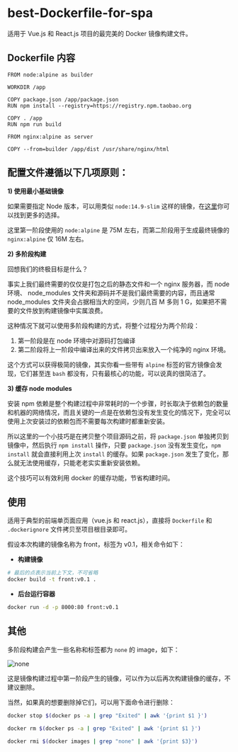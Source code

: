 # best-Dockerfile-for-spa

适用于 Vue.js 和 React.js 项目的最完美的 Docker 镜像构建文件。


## Dockerfile 内容

```docker
FROM node:alpine as builder

WORKDIR /app

COPY package.json /app/package.json
RUN npm install --registry=https://registry.npm.taobao.org

COPY . /app
RUN npm run build

FROM nginx:alpine as server

COPY --from=builder /app/dist /usr/share/nginx/html
```


## 配置文件遵循以下几项原则：

**1) 使用最小基础镜像**

如果需要指定 Node 版本，可以用类似 `node:14.9-slim` 这样的镜像，在[这里](https://hub.docker.com/_/node)你可以找到更多的选择。

这里第一阶段使用的 `node:alpine` 是 75M 左右，而第二阶段用于生成最终镜像的 `nginx:alpine` 仅 16M 左右。

**2) 多阶段构建**

回想我们的终极目标是什么？

事实上我们最终需要的仅仅是打包之后的静态文件和一个 nginx 服务器，而 node 环境、 node_modules 文件夹和源码并不是我们最终需要的内容，而且通常 node_modules 文件夹会占据相当大的空间，少则几百 M 多则 1 G，如果把不需要的文件放到构建镜像中实属浪费。

这种情况下就可以使用多阶段构建的方式，将整个过程分为两个阶段：
  1. 第一阶段是在 node 环境中对源码打包编译
  2. 第二阶段将上一阶段中编译出来的文件拷贝出来放入一个纯净的 nginx 环境。

这个方式可以获得极简的镜像，其实你看一些带有 `alpine` 标签的官方镜像会发现，它们甚至连 `bash` 都没有，只有最核心的功能，可以说真的很简洁了。

**3) 缓存 node modules**

安装 npm 依赖是整个构建过程中非常耗时的一个步骤，时长取决于依赖包的数量和机器的网络情况，而且关键的一点是在依赖包没有发生变化的情况下，完全可以使用上次安装过的依赖包而不需要每次构建时都重新安装。

所以这里的一个小技巧是在拷贝整个项目源码之前，将 `package.json` 单独拷贝到镜像中，然后执行 `npm install` 操作，只要 `package.json` 没有发生变化，`npm install` 就会直接利用上次 `install` 的缓存。如果 `package.json` 发生了变化，那么就无法使用缓存，只能老老实实重新安装依赖。

这个技巧可以有效利用 docker 的缓存功能，节省构建时间。


## 使用

适用于典型的前端单页面应用（vue.js 和 react.js），直接将 `Dockerfile` 和 `.dockerignore` 文件拷贝至项目根目录即可。

假设本次构建的镜像名称为 front，标签为 v0.1，相关命令如下：

+ **构建镜像**

```bash
# 最后的点表示当前上下文，不可省略
docker build -t front:v0.1 .
```

+ **后台运行容器**

```bash
docker run -d -p 8000:80 front:v0.1
```

## 其他

多阶段构建会产生一些名称和标签都为 `none` 的 image，如下：

![none](./assets/docker-none.png)

这是镜像构建过程中第一阶段产生的镜像，可以作为以后再次构建镜像的缓存，不建议删除。

当然，如果真的想要删除掉它们，可以用下面命令进行删除：

```bash
docker stop $(docker ps -a | grep "Exited" | awk '{print $1 }')

docker rm $(docker ps -a | grep "Exited" | awk '{print $1 }')

docker rmi $(docker images | grep "none" | awk '{print $3}')
```
<!-- 

# 更新Alpine的软件源为国内（清华大学）的站点
# RUN echo "https://mirror.tuna.tsinghua.edu.cn/alpine/v3.4/main/" > /etc/apk/repositories

# 默认没有 bash，如果需要，解开注释安装 bash
# RUN apk update \
#   && apk upgrade \
#   && apk add --no-cache bash \
#   bash-doc \
#   bash-completion \
#   && rm -rf /var/cache/apk/* \
#   && /bin/bash -->
